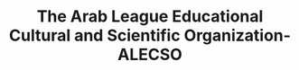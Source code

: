 ---
word: "true"

types: "word"

title: "The Arab League Educational Cultural and Scientific Organization-ALECSO"

categories: ['']

tags: ['The', 'Arab', 'League', 'Educational', 'Cultural', 'and', 'Scientific', 'Organization', 'ALECSO']

arabic: 'المنظمة العربية للتربية والثقافة والعلوم (ألسكو)'

arexps: []

enwords: ['The Arab League Educational Cultural and Scientific Organization-ALECSO']

enexps: []

arlexicons: 'ن'

enlexicons: 'T'

authors: ['Ruqayya Roshdy']

translators: ['']

citations: 'مقدمة في حوسبة اللغة العربية'

sources: 'مركز الملك عبدالله بن عبدالعزيز الدولي لخدمة اللغة العربية'

slug: ""
---